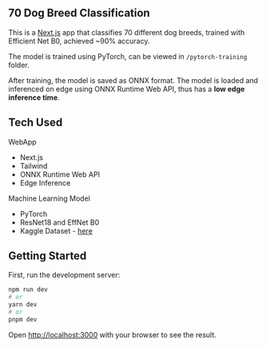 ## 70 Dog Breed Classification
This is a [Next.js](https://nextjs.org) app that classifies 70 different dog breeds, trained with Efficient Net B0, achieved ~90% accuracy.

The model is trained using PyTorch, can be viewed in `/pytorch-training` folder.

After training, the model is saved as ONNX format. The model is loaded and inferenced on edge using ONNX Runtime Web API, thus has a **low edge inference time**.

## Tech Used
WebApp
* Next.js
* Tailwind
* ONNX Runtime Web API
* Edge Inference

Machine Learning Model
* PyTorch
* ResNet18 and EffNet B0
* Kaggle Dataset - [here](https://www.kaggle.com/datasets/gpiosenka/70-dog-breedsimage-data-set)


## Getting Started

First, run the development server:

```bash
npm run dev
# or
yarn dev
# or
pnpm dev
```

Open [http://localhost:3000](http://localhost:3000) with your browser to see the result.
